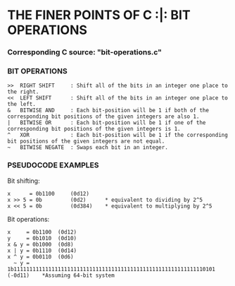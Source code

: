 # THE FINER POINTS OF C :|: BIT OPERATIONS
### Corresponding C source: "bit-operations.c"

### BIT OPERATIONS

    >>  RIGHT SHIFT     : Shift all of the bits in an integer one place to the right.
    <<  LEFT SHIFT      : Shift all of the bits in an integer one place to the left.
    &   BITWISE AND     : Each bit-position will be 1 if both of the corresponding bit positions of the given integers are also 1.
    |   BITWISE OR      : Each bit-position will be 1 if one of the corresponding bit positions of the given integers is 1.
    ^   XOR             : Each bit-position will be 1 if the corresponding bit positions of the given integers are not equal.
    ~   BITWISE NEGATE  : Swaps each bit in an integer.

### PSEUDOCODE EXAMPLES

Bit shifting:

    x      = 0b1100     (0d12)
    x >> 5 = 0b         (0d2)      * equivalent to dividing by 2^5
    x << 5 = 0b         (0d384)    * equivalent to multiplying by 2^5

Bit operations:

    x     = 0b1100  (0d12)
    y     = 0b1010  (0d10)
    x & y = 0b1000  (0d8)
    x | y = 0b1110  (0d14)
    x ^ y = 0b0110  (0d6)
      ~ y = 1b1111111111111111111111111111111111111111111111111111111111110101 (-0d11)    *Assuming 64-bit system
